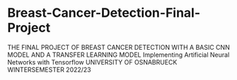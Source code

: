 # Breast-Cancer-Detection-Final-Project
THE FINAL PROJECT OF BREAST CANCER DETECTION WITH A BASIC CNN MODEL AND A TRANSFER LEARNING MODEL Implementing Artificial Neural Networks with Tensorflow UNIVERSITY OF OSNABRUECK WINTERSEMESTER 2022/23 
